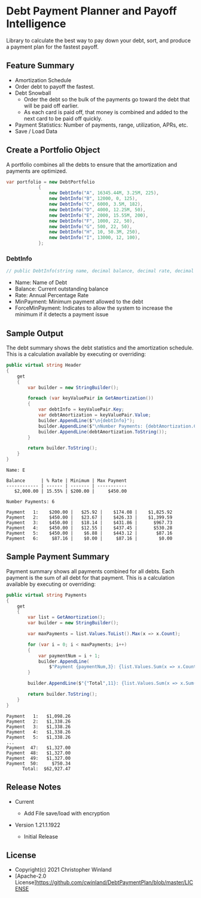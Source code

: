 # Debt Payment Planner and Payoff Intelligence

Library to calculate the best way to pay down your debt, sort, and produce a payment plan for the fastest payoff.

## Feature Summary

- Amortization Schedule
- Order debt to payoff the fastest.
- Debt Snowball
  - Order the debt so the bulk of the payments go toward the debt that will be paid off earlier.
  - As each card is paid off, that money is combined and added to the next card to be paid off quickly.
- Payment Statistics: Number of payments, range, utilization, APRs, etc.
- Save / Load Data

## Create a Portfolio Object

A portfolio combines all the debts to ensure that the amortization and payments are optimized.

```c#
var portfolio = new DebtPortfolio
            {
                new DebtInfo("A", 16345.44M, 3.25M, 225),
                new DebtInfo("B", 12000, 0, 125),
                new DebtInfo("C", 6000, 3.5M, 182),
                new DebtInfo("D", 4000, 12.25M, 50),
                new DebtInfo("E", 2000, 15.55M, 200),
                new DebtInfo("F", 1000, 22, 50),
                new DebtInfo("G", 500, 22, 50),
                new DebtInfo("H", 10, 50.3M, 250),
                new DebtInfo("I", 13000, 12, 100),
            };
```

### DebtInfo

```c#
// public DebtInfo(string name, decimal balance, decimal rate, decimal minPayment, bool forceMinPayment = true)
```

- Name: Name of Debt
- Balance: Current outstanding balance
- Rate: Annual Percentage Rate
- MinPayment: Minimum payment allowed to the debt
- ForceMinPayment: Indicates to allow the system to increase the minimum if it detects a payment issue

## Sample Output

The debt summary shows the debt statistics and the amortization schedule.
This is a calculation available by executing or overriding:

```c#
public virtual string Header
{
    get
    {
        var builder = new StringBuilder();

        foreach (var keyValuePair in GetAmortization())
        {
            var debtInfo = keyValuePair.Key;
            var debtAmortization = keyValuePair.Value;
            builder.AppendLine($"\n{debtInfo}");
            builder.AppendLine($"\nNumber Payments: {debtAmortization.Count}\n");
            builder.AppendLine(debtAmortization.ToString());
        }

        return builder.ToString();
    }
}
```

```text
Name: E

Balance      | % Rate | Minimum | Max Payment
------------ | ------ | ------- | -----------
   $2,000.00 | 15.55% | $200.00 |     $450.00

Number Payments: 6

Payment   1:    $200.00 |   $25.92 |    $174.08 |    $1,825.92
Payment   2:    $450.00 |   $23.67 |    $426.33 |    $1,399.59
Payment   3:    $450.00 |   $18.14 |    $431.86 |      $967.73
Payment   4:    $450.00 |   $12.55 |    $437.45 |      $530.28
Payment   5:    $450.00 |    $6.88 |    $443.12 |       $87.16
Payment   6:     $87.16 |    $0.00 |     $87.16 |        $0.00

```

## Sample Payment Summary

Payment summary shows all payments combined for all debts. Each payment is the sum of all debt for that payment.
This is a calculation available by executing or overriding:

```c#
public virtual string Payments
{
    get
    {
        var list = GetAmortization();
        var builder = new StringBuilder();

        var maxPayments = list.Values.ToList().Max(x => x.Count);

        for (var i = 0; i < maxPayments; i++)
        {
            var paymentNum = i + 1;
            builder.AppendLine(
                $"Payment {paymentNum,3}: {list.Values.Sum(x => x.Count > i ? x[i].Payment : 0),11:C}");
        }

        builder.AppendLine($"{"Total",11}: {list.Values.Sum(x => x.Sum(y => y.Payment)),11:C}");

        return builder.ToString();
    }
}
```

```text
Payment   1:   $1,098.26
Payment   2:   $1,338.26
Payment   3:   $1,338.26
Payment   4:   $1,338.26
Payment   5:   $1,338.26
...
Payment  47:   $1,327.00
Payment  48:   $1,327.00
Payment  49:   $1,327.00
Payment  50:     $750.34
      Total:  $62,927.47
```

## Release Notes

- Current
  - Add File save/load with encryption

- Version 1.21.1.1922
  - Initial Release

## License

- Copyright(c) 2021 Christopher Winland
- [Apache-2.0 License]<https://github.com/cwinland/DebtPaymentPlan/blob/master/LICENSE>
